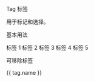 <div class="page">
    <div class="page-item">
        <div>
            <p class="page-title">Tag 标签</p>
            <p class="page-dec">用于标记和选择。</p>
        </div>
    </div>
    <div class="page-item">
        <div>
            <p class="page-item-title">基本用法</p>
        </div>
        <div class="page-item-content">
                <ivy-tag type="primary">标签 1</ivy-tag>
                <ivy-tag type="success">标签 2</ivy-tag>
                <ivy-tag type="warning">标签 3</ivy-tag>
                <ivy-tag type="danger">标签 4</ivy-tag>
                <ivy-tag type="info">标签 5</ivy-tag>
        </div>
    </div>
    <div class="page-item">
        <div>
            <p class="page-item-title">可移除标签</p>
        </div>
        <div class="page-item-content">
                <ivy-tag
                    v-for="tag in tags"
                    :key="tag.type"
                    :type="tag.type"
                    closable
                    @close="handleClose(tag.name)"
                >
                    {{ tag.name }}
                </ivy-tag>
        </div>
    </div>
    <!-- <div class="page-item">
        <div>
            <p class="page-item-title">不同尺寸</p>
            <p class="page-item-dec">
                Tag
                组件提供除了默认值以外的三种尺寸，可以在不同场景下选择合适的按钮尺寸。
            </p>
        </div>
        <div class="page-item-content">
                <ivy-tag size="large" closable>大型标签</ivy-tag>
                <ivy-tag size="default" closable>默认标签</ivy-tag>
                <ivy-tag size="small" closable>小型标签</ivy-tag>
                <ivy-tag size="mini" closable>超小标签</ivy-tag>
        </div>
    </div>
    <div class="page-item">
        <div>
            <p class="page-item-title">不同主题</p>
            <p class="page-item-dec">
                Tag 组件提供了三个不同的主题：dark、light 和 plain
            </p>
        </div>
        <div class="page-item-content">
                <div>
                    <ivy-button type="text" size="small">Dark </ivy-button>
                    <ivy-tag theme="dark" type="primary">标签 1</ivy-tag>
                    <ivy-tag theme="dark" type="success">标签 2</ivy-tag>
                    <ivy-tag theme="dark" type="warning">标签 3</ivy-tag>
                    <ivy-tag theme="dark" type="danger">标签 4</ivy-tag>
                    <ivy-tag theme="dark" type="info">标签 5</ivy-tag>
                </div>
                <div class="mt-20">
                    <ivy-button type="text" size="small">Plain</ivy-button>
                    <ivy-tag theme="plain" type="primary">标签 1</ivy-tag>
                    <ivy-tag theme="plain" type="success">标签 2</ivy-tag>
                    <ivy-tag theme="plain" type="warning">标签 3</ivy-tag>
                    <ivy-tag theme="plain" type="danger">标签 4</ivy-tag>
                    <ivy-tag theme="plain" type="info">标签 5</ivy-tag>
                </div>
        </div>
    </div> -->
    <!-- <div class="page-item">
        <div>
            <p class="page-title">API</p>
        </div>
        <div class="page-item">
            <div>
                <p class="page-item-title">Tag Props</p>
            </div>
            <div class="page-item-content">
                <ivy-table :data="props"></ivy-table>
            </div>
        </div>
        <div class="page-item">
            <div>
                <p class="page-item-title">Tag Events</p>
            </div>
            <div class="page-item-content">
                <ivy-table :columns="eventsCol" :data="events"></ivy-table>
            </div>
        </div>
    </div> -->
</div>

<script>

export default {
    data() {
        return {
            props: [
                {
                    parameter: 'type',
                    explain: '类型',
                    type: 'String',
                    optionalValue: 'success/info/warning/danger',
                    defaultValue: '-',
                },
                {
                    parameter: 'size',
                    explain: '尺寸',
                    type: 'String',
                    optionalValue: 'large / small / mini',
                    defaultValue: '-',
                },
                {
                    parameter: 'theme',
                    explain: '主题',
                    type: 'String',
                    optionalValue: 'dark / light / plain',
                    defaultValue: 'light',
                },
            ],
            events: [
                {
                    name: 'click',
                    explain: '点击 Tag 时触发的事件',
                    args: '-',
                },
                {
                    name: 'close',
                    explain: '关闭 Tag 时触发的事件',
                    args: '-',
                },
            ],
            tags: [
                { name: '标签一', type: 'primary' },
                { name: '标签二', type: 'success' },
                { name: '标签四', type: 'warning' },
                { name: '标签五', type: 'danger' },
                { name: '标签三', type: 'info' },
            ],
        };
    },
    methods: {
        handleClose(val) {
            this.tags = this.tags.filter(cur => {
                return val != cur.name;
            });
        },
    },
};
</script>
